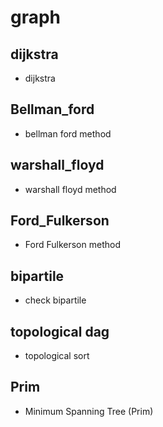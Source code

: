 # graph
## dijkstra
  - dijkstra
 
## Bellman_ford
  - bellman ford method

## warshall_floyd
  - warshall floyd method

## Ford_Fulkerson
  - Ford Fulkerson method

## bipartile
  - check bipartile

## topological dag
  - topological sort

## Prim
  - Minimum Spanning Tree (Prim)
